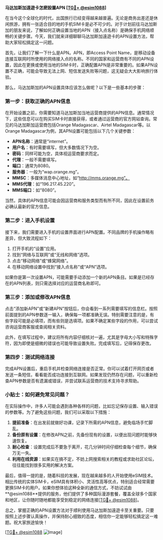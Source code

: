 **马达加斯加遠遊卡怎麽設置APN [[TG💪+ @esim1088](https://t.me/s/esim1088)]**

在当今这个全球化的时代，出国旅行已经变得越来越普遍。无论是商务出差还是休闲旅游，拥有一张适合目的地的手机SIM卡是必不可少的。对于计划前往马达加斯加的朋友来说，了解如何正确设置当地的APN（接入点名称）是确保手机网络顺畅的关键步骤。今天，我们就来详细聊聊马达加斯加遠遊卡的APN设置方法，帮助大家轻松搞定这一问题。

首先，让我们了解一下什么是APN。APN，即Access Point Name，是移动设备连接互联网时所使用的网络接入点的名称。不同的国家和运营商有不同的APN设置，因此在更换或使用当地的SIM卡时，正确配置APN是非常重要的。如果APN设置不正确，可能会导致无法上网、短信发送失败等问题，这无疑会大大影响旅行体验。

那么，马达加斯加的APN设置具体应该怎么做呢？以下是一些基本的步骤：

### 第一步：获取正确的APN信息

在开始设置之前，你需要知道马达加斯加当地运营商提供的APN信息。通常情况下，这些信息可以在购买SIM卡时直接获得，或者通过运营商的官方网站查询。常见的马达加斯加运营商包括Orange Madagascar、Airtel Madagascar等。以Orange Madagascar为例，其APN设置可能包括以下几个关键参数：

- **APN名称**：通常是“internet”。
- **用户名**：有时需要填写，但大多数情况下为空。
- **密码**：同样可能为空，具体视运营商要求而定。
- **代理**：一般不需要填写。
- **端口**：通常为8080。
- **服务器**：一般为“wap.orange.mg”。
- **MMSC**：多媒体消息中心地址，如“http://mms.orange.mg”。
- **MMS代理**：如“196.217.45.220”。
- **MMS端口**：如“8080”。

当然，具体的APN信息可能会因运营商和服务类型而有所不同，因此在设置前务必确认最新的官方信息。

### 第二步：进入手机设置

接下来，我们需要进入手机的设置界面进行APN配置。不同品牌的手机操作略有差异，但大致流程如下：

1. 打开手机的“设置”应用。
2. 找到“网络与互联网”或“无线和网络”选项。
3. 点击“移动网络”或“蜂窝网络”。
4. 在移动网络设置中找到“接入点名称”或“APN”选项。

如果你是第一次设置APN，可能需要手动添加一个新的APN条目。如果是已经存在的APN列表，则只需选择对应的运营商名称即可。

### 第三步：添加或修改APN信息

点击“添加新APN”或“新建APN”按钮后，你会看到一系列需要填写的信息栏。按照前面提到的APN参数逐一输入，确保每一项都准确无误。特别需要注意的是，有些字段可能是必填项，而有些则是选填项。如果不确定某些字段的作用，可以尝试咨询运营商客服或查阅相关资料。

此外，在填写过程中，建议将所有内容仔细核对一遍，尤其是字母大小写和特殊字符，因为即使是细微的错误也可能导致设置失败。完成填写后，记得保存更改。

### 第四步：测试网络连接

完成APN设置后，重启手机并检查网络连接是否正常。你可以试着打开网页或者发送一条短信，看看能否成功连接到互联网。如果发现仍然存在问题，可以重新检查APN参数是否有遗漏或错误，并尝试联系运营商的技术支持寻求帮助。

### 小贴士：如何避免常见问题？

在实际操作中，许多人可能会遇到各种各样的问题，比如忘记保存设置、输入错误的参数等。为了避免这些问题，我们可以采取以下措施：

1. **提前准备**：在出发前就做好功课，记录下所需的APN信息，避免临场手忙脚乱。
2. **备份原有设置**：在修改APN之前，先备份现有的设置，以便出现问题时能够快速恢复。
3. **耐心检查**：设置完成后不要急于离开，花几分钟时间仔细检查每个细节，确保万无一失。
4. **利用在线资源**：如果实在搞不定，不妨上网搜索相关的教程或求助社区论坛，往往能找到很多实用的解决方案。

最后，值得一提的是，随着科技的发展，现在越来越多的人开始使用eSIM技术。相比传统的实体SIM卡，eSIM具有体积小、灵活性高等优点，特别适合经常需要更换SIM卡的用户。如果你想体验这种全新的通信方式，不妨试试由**@esim1088**提供的服务，他们提供了多种国际漫游套餐，覆盖全球多个国家和地区，让你随时随地都能享受到稳定的网络连接[[TG💪+ @esim1088](https://t.me/s/esim1088)]。

总之，掌握正确的APN设置方法对于顺利使用马达加斯加遠遊卡至关重要。只要按照上述步骤认真操作，并保持耐心细致的态度，相信你一定能够轻松搞定这一难题。祝大家旅途愉快！

[[TG💪+ @esim1088](https://t.me/s/esim1088) ![Image](https://i.postimg.cc/4NQfJmqS/Snipaste-2025-05-13-00-14-12.png)]